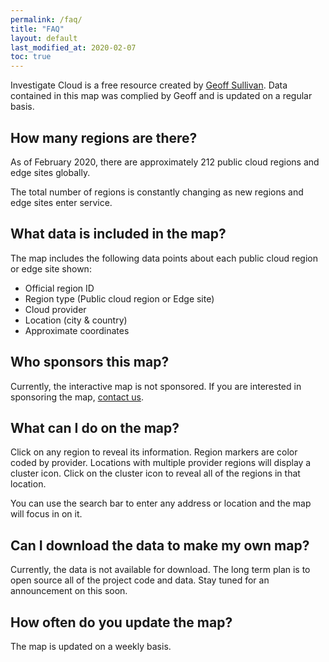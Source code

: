 ```yaml
---
permalink: /faq/
title: "FAQ"
layout: default
last_modified_at: 2020-02-07
toc: true
---
```


Investigate Cloud is a free resource created by [Geoff Sullivan](https://geoffsullivan.net). Data contained in this map was complied by Geoff and is updated on a regular basis.

## How many regions are there?
As of February 2020, there are approximately 212 public cloud regions and edge sites globally. 

The total number of regions is constantly changing as new regions and edge sites enter service.

## What data is included in the map?
The map includes the following data points about each public cloud region or edge site shown:

* Official region ID
* Region type (Public cloud region or Edge site)
* Cloud provider
* Location (city & country)
* Approximate coordinates
 
## Who sponsors this map?
Currently, the interactive map is not sponsored. If you are interested in sponsoring the map, [contact us](mailto:geoffrsullivan@gmail.com).

## What can I do on the map?
Click on any region to reveal its information. Region markers are color coded by provider. Locations with multiple provider regions will display a cluster icon. Click on the cluster icon to reveal all of the regions in that location.

You can use the search bar to enter any address or location and the map will focus in on it.

## Can I download the data to make my own map?
Currently, the data is not available for download. The long term plan is to open source all of the project code and data. Stay tuned for an announcement on this soon.

## How often do you update the map?
The map is updated on a weekly basis.